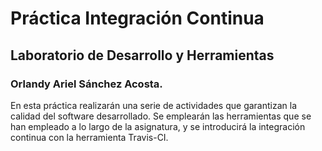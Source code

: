 # Práctica Integración Continua
## Laboratorio de Desarrollo y Herramientas

### Orlandy Ariel Sánchez Acosta.
En esta práctica realizarán una serie de actividades que garantizan la calidad del software desarrollado. Se emplearán las herramientas que se han empleado a lo largo de la asignatura, y se introducirá la integración continua con la herramienta Travis-CI.
